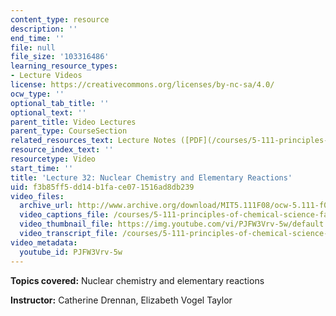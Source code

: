 ```yaml
---
content_type: resource
description: ''
end_time: ''
file: null
file_size: '103316486'
learning_resource_types:
- Lecture Videos
license: https://creativecommons.org/licenses/by-nc-sa/4.0/
ocw_type: ''
optional_tab_title: ''
optional_text: ''
parent_title: Video Lectures
parent_type: CourseSection
related_resources_text: Lecture Notes ([PDF](/courses/5-111-principles-of-chemical-science-fall-2008/resources/lecnotes32))
resource_index_text: ''
resourcetype: Video
start_time: ''
title: 'Lecture 32: Nuclear Chemistry and Elementary Reactions'
uid: f3b85ff5-dd14-b1fa-ce07-1516ad8db239
video_files:
  archive_url: http://www.archive.org/download/MIT5.111F08/ocw-5.111-f08-lec32_300k.mp4
  video_captions_file: /courses/5-111-principles-of-chemical-science-fall-2008/cfe1da2748185626ae76879cf723963a_PJFW3Vrv-5w.vtt
  video_thumbnail_file: https://img.youtube.com/vi/PJFW3Vrv-5w/default.jpg
  video_transcript_file: /courses/5-111-principles-of-chemical-science-fall-2008/0934f0c000d4881f3b6548262115e48d_PJFW3Vrv-5w.pdf
video_metadata:
  youtube_id: PJFW3Vrv-5w
---
```


**Topics covered:** Nuclear chemistry and elementary reactions

**Instructor:** Catherine Drennan, Elizabeth Vogel Taylor

